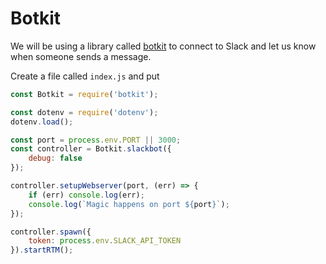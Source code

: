 # Botkit

We will be using a library called [botkit](https://github.com/howdyai/botkit) to connect to Slack and let us know when someone sends a message.

Create a file called `index.js` and put

```javascript
const Botkit = require('botkit');

const dotenv = require('dotenv');
dotenv.load();

const port = process.env.PORT || 3000;
const controller = Botkit.slackbot({
    debug: false
});

controller.setupWebserver(port, (err) => {
    if (err) console.log(err);
    console.log(`Magic happens on port ${port}`);
});

controller.spawn({
    token: process.env.SLACK_API_TOKEN
}).startRTM();
```
